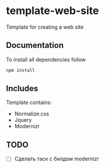 # template-web-site
 Template for creating a web site

## Documentation
 To install all dependencies follow
```sh
npm install
```
## Includes
 Template contains: 
  - Normalize.css
  - Jquery
  - Modernizr

## TODO
- [ ] Сделать таск с билдом modernizr


